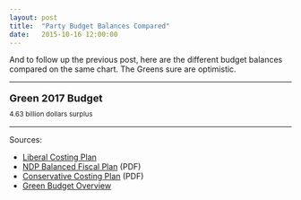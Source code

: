 ```yaml
---
layout: post
title:  "Party Budget Balances Compared"
date:   2015-10-16 12:00:00
---
```


And to follow up the previous post, here are the different budget balances compared on the same chart. The Greens sure are optimistic.

* * *

<div id="partyBalancesChart"></div>
<div id="partyBalancesTip">
	<p id="tipTop"><strong><span id="tipParty">Green 2017</span> Budget</strong></p>
	<p class="tipInfo"><span id="tipVal">4.63 billion dollars</span> <span id="tipBal">surplus</span></p>
</div>

* * *

Sources:

- [Liberal Costing Plan](http://www.liberal.ca/costing-plan/)
- [NDP Balanced Fiscal Plan](http://xfer.ndp.ca/2015/2015-Full-Platform-EN.pdf) (PDF)
- [Conservative Costing Plan](http://www.conservative.ca/media/plan/costing-plan.pdf) (PDF)
- [Green Budget Overview](http://www.greenparty.ca/en/budget)

<style>

#partyBalancesChart text {
  font-size: 10px;
}
#partyBalancesChart .axis path,
#partyBalancesChart .axis line {
  fill: none;
  stroke: #000;
  shape-rendering: crispEdges;
}

#partyBalancesChart .axis--y path {
  display: none;
}

#partyBalancesChart .data {
  fill: none;
  stroke: #aaa;
  stroke-linejoin: round;
  stroke-linecap: round;
  stroke-width: 1.5px;
}

#partyBalancesChart .budget--hover {
  stroke: #000 !important;
}

#partyBalancesChart .liberal {
  stroke: #d6191f;
}

#partyBalancesChart .conservative {
  stroke: #0b6aaa;
}

#partyBalancesChart .green {
  stroke: #3d9c34;
}

#partyBalancesChart .ndp {
  stroke: #f37122;
}

#partyBalancesChart .focus text {
  text-anchor: middle;
  text-shadow: 0 1px 0 #fff, 1px 0 0 #fff, 0 -1px 0 #fff, -1px 0 0 #fff;
}

#partyBalancesChart .voronoi path {
  fill: none;
  pointer-events: all;
}

#partyBalancesChart .voronoi--show path {
  stroke: red;
  stroke-opacity: .2;
}

#partyBalancesTip {
	display: block;
	margin-bottom: 15px;
  pointer-events: none;
}

#partyBalancesTip #tipTop {
  font-size: 18px;
  margin-bottom: 10px !important;
}

#partyBalancesTip .tipInfo {
  font-size: 12px;
  margin: 0;
}

.hidden {
	display: none;
}

</style>

<script src="http://d3js.org/d3.v3.min.js"></script>

<script>

partyBals();

function partyBals() {
  var years,
      yearFormat = d3.time.format("%Y");

  var margin = {top: 20, right: 20, bottom: 30, left: 20},
      width = 740 - margin.left - margin.right,
      height = 300 - margin.top - margin.bottom;

  var x = d3.time.scale()
      .range([0, width]);

  var y = d3.scale.linear()
      .range([height, 0]);

  var voronoi = d3.geom.voronoi()
      .x(function(d) { return x(d.date); })
      .y(function(d) { return y(d.value); })
      .clipExtent([[-margin.left, -margin.top], [width + margin.right, height + margin.bottom]]);

  var line = d3.svg.line()
      .x(function(d) { return x(d.date); })
      .y(function(d) { return y(d.value); });

  var svg = d3.select("#partyBalancesChart").append("svg")
      .attr("class", "budgetPlotted")
      .attr("width", width + margin.left + margin.right)
      .attr("height", height + margin.top + margin.bottom)
    .append("g")
      .attr("transform", "translate(" + margin.left + "," + margin.top + ")");

  d3.csv("{{ site.baseurl }}/data/2015/10/16/party_bals.csv", type, function(error, data) {
    x.domain(d3.extent(years));
    y.domain([d3.min(data, function(c) { 
        return d3.min(c.values, function(d) { return d.value; }); 
      }), 
      d3.max(data, function(c) { 
        return d3.max(c.values, function(d) { return d.value; }); 
      })]).nice();

    svg.append("g")
        .attr("class", "axis axis--x")
        .attr("transform", "translate(0," + height + ")")
        .call(d3.svg.axis()
			.ticks(4)
          .scale(x)
          .orient("bottom"));

    svg.append("g")
        .attr("class", "axis axis--y")
        .call(d3.svg.axis()
          .scale(y)
          .orient("left"))
			  .append("text")
			    .attr("transform", "rotate(-90)")
			    .attr("y", 6)
			    .attr("dy", ".71em")
			    .style("text-anchor", "end")
			    .text("Billions");

    svg.append("g")
      .selectAll("path")
        .data(data)
      .enter().append("path")
        .attr("d", function(d) { d.line = this; return line(d.values); })
				.attr("class", function(d) {
					return "data " + d.name.toLowerCase();
				});

    var focus = svg.append("g")
        .attr("transform", "translate(-100,-100)")
        .attr("class", "focus");

    focus.append("circle")
        .attr("r", 3.5);

    focus.append("text")
        .attr("y", -10);

    var voronoiGroup = svg.append("g")
        .attr("class", "voronoi");

    voronoiGroup.selectAll("path")
      .data(voronoi(d3.nest()
        .key(function(d) { return x(d.date) + "," + y(d.value); })
        .rollup(function(v) { return v[0]; })
        .entries(d3.merge(data.map(function(d) { return d.values; })))
        .map(function(d) { return d.values; })))
      .enter().append("path")
        .attr("d", function(d) { return "M" + d.join("L") + "Z"; })
        .datum(function(d) { return d.point; })
        .on("mouseover", mouseover)
        .on("mouseout", mouseout);

    function mouseover(d) {
      d3.select("#partyBalancesTip").select("#tipParty")
				.text(d.budget.name + " " + d.date.getFullYear());
				
      d3.select("#partyBalancesTip").select("#tipVal")
				.text(Math.abs(d.value).toFixed(2) + " billion dollars ");
				
      if (d.value > 0) {
        d3.select("#partyBalancesTip").select("#tipBal")
          .text("surplus");
      } else {
        d3.select("#partyBalancesTip").select("#tipBal")
          .text("deficit");
      }

      d3.select(d.budget.line).classed("budget--hover", true);
      d.budget.line.parentNode.appendChild(d.budget.line);
      focus.attr("transform", "translate(" + x(d.date) + "," + y(d.value) + ")");
    }

    function mouseout(d) {
      d3.select(d.budget.line).classed("budget--hover", false);
      focus.attr("transform", "translate(-100,-100)");
    }
  });

  function type(d, i) {
    if (!i) years = Object.keys(d).map(yearFormat.parse).filter(Number);
    var budget = {
      name: d.Party,
      values: null
    };
    budget.values = years.map(function(m) {
      return {
        budget: budget,
        date: m,
        value: (+d[yearFormat(m)]) / 1000
      };
    });
    return budget;
  }
}

</script>